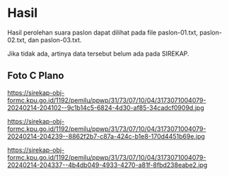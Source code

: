 # Hasil

Hasil perolehan suara paslon dapat dilihat pada file paslon-01.txt, paslon-02.txt, dan paslon-03.txt.

Jika tidak ada, artinya data tersebut belum ada pada SIREKAP.

## Foto C Plano

https://sirekap-obj-formc.kpu.go.id/1192/pemilu/ppwp/31/73/07/10/04/3173071004079-20240214-204102--9c1b14c5-6824-4d30-af85-34cadcf0909d.jpg

https://sirekap-obj-formc.kpu.go.id/1192/pemilu/ppwp/31/73/07/10/04/3173071004079-20240214-204239--8862f2b7-c87a-424c-b1e8-170d4451b69e.jpg

https://sirekap-obj-formc.kpu.go.id/1192/pemilu/ppwp/31/73/07/10/04/3173071004079-20240214-204337--4b4db049-4933-4270-a81f-8fbd238eabe2.jpg
